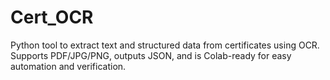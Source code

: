 # Cert_OCR
Python tool to extract text and structured data from certificates using OCR. Supports PDF/JPG/PNG, outputs JSON, and is Colab-ready for easy automation and verification.
